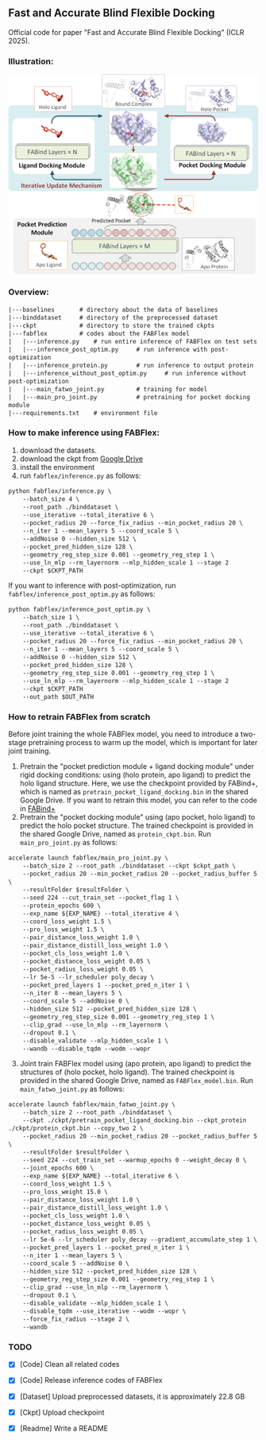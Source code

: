 ## Fast and Accurate Blind Flexible Docking 
Official code for paper "Fast and Accurate Blind Flexible Docking" (ICLR 2025).

### Illustration:
<div style="text-align: center;">
  <img src="./figures/model.png" alt="model" width="600">
</div>

### Overview:  
```
|---baselines       # directory about the data of baselines
|---binddataset     # directory of the preprocessed dataset
|---ckpt            # directory to store the trained ckpts
|---fabflex         # codes about the FABFlex model
|   |---inference.py    # run entire inference of FABFlex on test sets
|   |---inference_post_optim.py     # run inference with post-optimization
|   |---inference_protein.py        # run inference to output protein
|   |---inference_without_post_optim.py     # run inference without post-optimization
|   |---main_fatwo_joint.py         # training for model
|   |---main_pro_joint.py           # pretraining for pocket docking module
|---requirements.txt    # environment file
```

### How to make inference using FABFlex:
1. download the datasets.
2. download the ckpt from <a href="https://drive.google.com/drive/folders/1WXhDX1wuYrvtwwEZyZakAy5lxpNcQ0A5?usp=sharing" class="underline" target="_blank">Google Drive</a>
3. install the environment
4. run `fabflex/inference.py` as follows:
```
python fabflex/inference.py \
    --batch_size 4 \
    --root_path ./binddataset \
    --use_iterative --total_iterative 6 \
    --pocket_radius 20 --force_fix_radius --min_pocket_radius 20 \
    --n_iter 1 --mean_layers 5 --coord_scale 5 \
    --addNoise 0 --hidden_size 512 \
    --pocket_pred_hidden_size 128 \
    --geometry_reg_step_size 0.001 --geometry_reg_step 1 \
    --use_ln_mlp --rm_layernorm --mlp_hidden_scale 1 --stage 2
    --ckpt $CKPT_PATH
```
If you want to inference with post-optimization, run `fabflex/inference_post_optim.py` as follows:
```
python fabflex/inference_post_optim.py \
    --batch_size 1 \
    --root_path ./binddataset \
    --use_iterative --total_iterative 6 \
    --pocket_radius 20 --force_fix_radius --min_pocket_radius 20 \
    --n_iter 1 --mean_layers 5 --coord_scale 5 \
    --addNoise 0 --hidden_size 512 \
    --pocket_pred_hidden_size 128 \
    --geometry_reg_step_size 0.001 --geometry_reg_step 1 \
    --use_ln_mlp --rm_layernorm --mlp_hidden_scale 1 --stage 2
    --ckpt $CKPT_PATH
    --out_path $OUT_PATH
```

### How to retrain FABFlex from scratch
Before joint training the whole FABFlex model, you need to introduce a two-stage pretraining process to warm up the model, which is important for later joint training. 
1. Pretrain the "pocket prediction module + ligand docking module" under rigid docking conditions: using (holo protein, apo ligand) to predict the holo ligand structure. Here, we use the checkpoint provided by FABind+, which is named as `pretrain_pocket_ligand_docking.bin` in the shared Google Drive. If you want to retrain this model, you can refer to the code in <a href="https://github.com/QizhiPei/FABind" class="underline" target="_blank">FABind+</a>
2. Pretrain the "pocket docking module" using (apo pocket, holo ligand) to predict the holo pocket structure. The trained checkpoint is provided in the shared Google Drive, named as `protein_ckpt.bin`. Run `main_pro_joint.py` as follows:
```
accelerate launch fabflex/main_pro_joint.py \
    --batch_size 2 --root_path ./binddataset --ckpt $ckpt_path \
    --pocket_radius 20 --min_pocket_radius 20 --pocket_radius_buffer 5 \
    --resultFolder $resultFolder \
    --seed 224 --cut_train_set --pocket_flag 1 \
    --protein_epochs 600 \
    --exp_name ${EXP_NAME} --total_iterative 4 \
    --coord_loss_weight 1.5 \
    --pro_loss_weight 1.5 \
    --pair_distance_loss_weight 1.0 \
    --pair_distance_distill_loss_weight 1.0 \
    --pocket_cls_loss_weight 1.0 \
    --pocket_distance_loss_weight 0.05 \
    --pocket_radius_loss_weight 0.05 \
    --lr 5e-5 --lr_scheduler poly_decay \
    --pocket_pred_layers 1 --pocket_pred_n_iter 1 \
    --n_iter 8 --mean_layers 5 \
    --coord_scale 5 --addNoise 0 \
    --hidden_size 512 --pocket_pred_hidden_size 128 \
    --geometry_reg_step_size 0.001 --geometry_reg_step 1 \
    --clip_grad --use_ln_mlp --rm_layernorm \
    --dropout 0.1 \
    --disable_validate --mlp_hidden_scale 1 \
    --wandb --disable_tqdm --wodm --wopr
```

3. Joint train FABFlex model using (apo protein, apo ligand) to predict the structures of (holo pocket, holo ligand). The trained checkpoint is provided in the shared Google Drive, named as `FABFlex_model.bin`. Run `main_fatwo_joint.py` as follows:
```
accelerate launch fabflex/main_fatwo_joint.py \
    --batch_size 2 --root_path ./binddataset \
    --ckpt ./ckpt/pretrain_pocket_ligand_docking.bin --ckpt_protein ./ckpt/protein_ckpt.bin --copy_two 2 \
    --pocket_radius 20 --min_pocket_radius 20 --pocket_radius_buffer 5 \
    --resultFolder $resultFolder \
    --seed 224 --cut_train_set --warmup_epochs 0 --weight_decay 0 \
    --joint_epochs 600 \
    --exp_name ${EXP_NAME} --total_iterative 6 \
    --coord_loss_weight 1.5 \
    --pro_loss_weight 15.0 \
    --pair_distance_loss_weight 1.0 \
    --pair_distance_distill_loss_weight 1.0 \
    --pocket_cls_loss_weight 1.0 \
    --pocket_distance_loss_weight 0.05 \
    --pocket_radius_loss_weight 0.05 \
    --lr 5e-6 --lr_scheduler poly_decay --gradient_accumulate_step 1 \
    --pocket_pred_layers 1 --pocket_pred_n_iter 1 \
    --n_iter 1 --mean_layers 5 \
    --coord_scale 5 --addNoise 0 \
    --hidden_size 512 --pocket_pred_hidden_size 128 \
    --geometry_reg_step_size 0.001 --geometry_reg_step 1 \
    --clip_grad --use_ln_mlp --rm_layernorm \
    --dropout 0.1 \
    --disable_validate --mlp_hidden_scale 1 \
    --disable_tqdm --use_iterative --wodm --wopr \
    --force_fix_radius --stage 2 \
    --wandb
```


### TODO  
- [x] [Code] Clean all related codes
- [x] [Code] Release inference codes of FABFlex
- [x] [Dataset] Upload preprocessed datasets, it is approximately 22.8 GB
- [x] [Ckpt] Upload checkpoint
- [x] [Readme] Write a README


